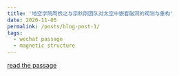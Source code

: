 ```yaml
---
title: '地空学院周煦之与宗秋刚团队对太空中嵌套磁洞的观测与重构'
date: 2020-11-05
permalink: /posts/blog-post-1/
tags:
  - wechat passage
  - magnetic structure
---
```


[read the passage](https://mp.weixin.qq.com/s/5-D3u32jglwpDLneyPwf7Q)
